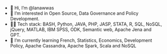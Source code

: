- 👋 Hi, I’m @lanawwas
- 👀 I’m interested in Open Source, Data Governance and Policy Development. 
- 👨‍💻 Tech stack: BASH, Python, JAVA, PHP, JASP, STATA, R, SQL, NoSQL, jQuery, MATLAB, IBM SPSS, ODK, Semantic web, Apache Jena and GPT. 
- 🌱 I’m currently learning French, Statistics, Economics, Development Policy, Apache Cassandra, Apache Spark, Scala and NoSQL


<!---
lanawwas/lanawwas is a ✨ special ✨ repository because its `README.md` (this file) appears on your GitHub profile.
You can click the Preview link to take a look at your changes.
--->
